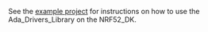 See the [example project](../../examples/NRF52_DK/README.md) for instructions on
how to use the Ada_Drivers_Library on the NRF52_DK.
